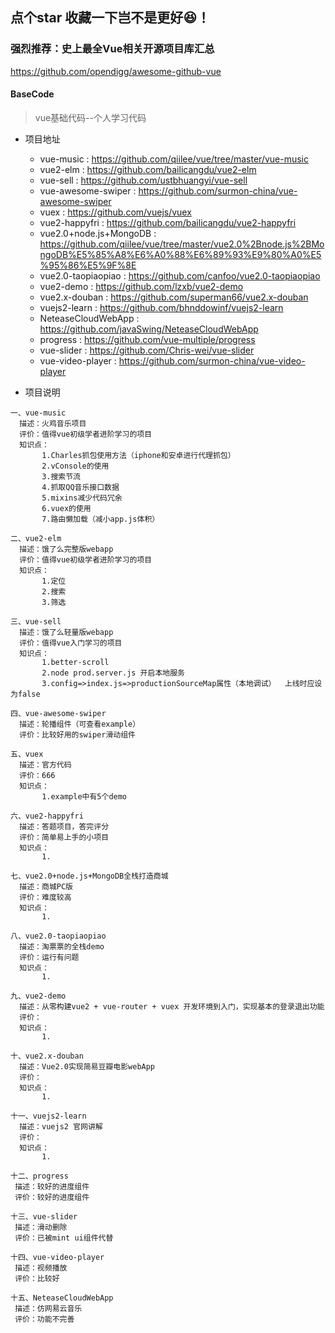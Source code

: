## 点个star 收藏一下岂不是更好😆！

### 强烈推荐：史上最全Vue相关开源项目库汇总
  https://github.com/opendigg/awesome-github-vue

  #### BaseCode
  > vue基础代码--个人学习代码


* 项目地址
  * vue-music : https://github.com/qiilee/vue/tree/master/vue-music
  * vue2-elm : https://github.com/bailicangdu/vue2-elm
  * vue-sell : https://github.com/ustbhuangyi/vue-sell
  * vue-awesome-swiper : https://github.com/surmon-china/vue-awesome-swiper
  * vuex : https://github.com/vuejs/vuex
  * vue2-happyfri : https://github.com/bailicangdu/vue2-happyfri
  * vue2.0+node.js+MongoDB : https://github.com/qiilee/vue/tree/master/vue2.0%2Bnode.js%2BMongoDB%E5%85%A8%E6%A0%88%E6%89%93%E9%80%A0%E5%95%86%E5%9F%8E
  * vue2.0-taopiaopiao :  https://github.com/canfoo/vue2.0-taopiaopiao
  * vue2-demo : https://github.com/lzxb/vue2-demo
  * vue2.x-douban : https://github.com/superman66/vue2.x-douban
  * vuejs2-learn : https://github.com/bhnddowinf/vuejs2-learn
  * NeteaseCloudWebApp : https://github.com/javaSwing/NeteaseCloudWebApp
  * progress : https://github.com/vue-multiple/progress
  * vue-slider : https://github.com/Chris-wei/vue-slider
  * vue-video-player : https://github.com/surmon-china/vue-video-player


* 项目说明
```
一、vue-music
  描述：火鸡音乐项目
  评价：值得vue初级学者进阶学习的项目
  知识点：
       1.Charles抓包使用方法（iphone和安卓进行代理抓包）
       2.vConsole的使用
       3.搜索节流
       4.抓取QQ音乐接口数据
       5.mixins减少代码冗余
       6.vuex的使用
       7.路由懒加载（减小app.js体积）

二、vue2-elm
  描述：饿了么完整版webapp
  评价：值得vue初级学者进阶学习的项目
  知识点：
       1.定位
       2.搜索
       3.筛选

三、vue-sell
  描述：饿了么轻量版webapp
  评价：值得vue入门学习的项目
  知识点：
       1.better-scroll
       2.node prod.server.js 开启本地服务
       3.config=>index.js=>productionSourceMap属性（本地调试）  上线时应设为false

四、vue-awesome-swiper
  描述：轮播组件（可查看example）
  评价：比较好用的swiper滑动组件

五、vuex
  描述：官方代码
  评价：666
  知识点：
       1.example中有5个demo

六、vue2-happyfri
  描述：答题项目，答完评分
  评价：简单易上手的小项目
  知识点：
       1.

七、vue2.0+node.js+MongoDB全栈打造商城
  描述：商城PC版
  评价：难度较高
  知识点：
       1.

八、vue2.0-taopiaopiao
  描述：淘票票的全栈demo
  评价：运行有问题
  知识点：
       1.

九、vue2-demo
  描述：从零构建vue2 + vue-router + vuex 开发环境到入门，实现基本的登录退出功能
  评价：
  知识点：
       1.

十、vue2.x-douban
  描述：Vue2.0实现简易豆瓣电影webApp
  评价：
  知识点：
       1.

十一、vuejs2-learn
  描述：vuejs2 官网讲解
  评价：
  知识点：
       1.

十二、progress
 描述：较好的进度组件
 评价：较好的进度组件

十三、vue-slider
 描述：滑动删除
 评价：已被mint ui组件代替

十四、vue-video-player
 描述：视频播放
 评价：比较好

十五、NeteaseCloudWebApp
 描述：仿网易云音乐
 评价：功能不完善

```
